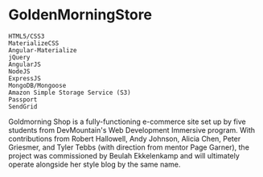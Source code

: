 # GoldenMorningStore
```
HTML5/CSS3
MaterializeCSS
Angular-Materialize
jQuery
AngularJS
NodeJS
ExpressJS
MongoDB/Mongoose
Amazon Simple Storage Service (S3)
Passport
SendGrid
```
Goldmorning Shop is a fully-functioning e-commerce site set up by five students from DevMountain's Web Development Immersive program. With contributions from Robert Hallowell, Andy Johnson, Alicia Chen, Peter Griesmer, and Tyler Tebbs (with direction from mentor Page Garner), the project was commissioned by Beulah Ekkelenkamp and will ultimately operate alongside her style blog by the same name. 
